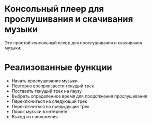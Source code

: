 # Консольный плеер для прослушивания и скачивания музыки
Это простой консольный плеер для прослушивания и скачивания музыки.

# Реализованные функции
 - Начать прослушивание музыки
 - Повторно воспроизвести текущий трек
 - Поставить текущий трек на паузу
 - Выбрать определенное время для продолжения прослушивания
 - Переключиться на следующий трек
 - Переключиться на предыдущий трек
 - Поиск музыки в интернете
 - Выход из приложения
